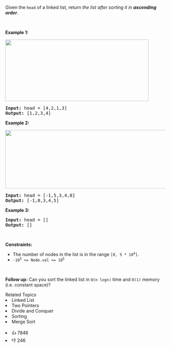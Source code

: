 <p>Given the <code>head</code> of a linked list, return <em>the list after sorting it in <strong>ascending order</strong></em>.</p>

<p>&nbsp;</p> 
<p><strong>Example 1:</strong></p> 
<img alt="" src="https://assets.leetcode.com/uploads/2020/09/14/sort_list_1.jpg" style="width: 450px; height: 194px;" /> 
<pre>
<strong>Input:</strong> head = [4,2,1,3]
<strong>Output:</strong> [1,2,3,4]
</pre>

<p><strong>Example 2:</strong></p> 
<img alt="" src="https://assets.leetcode.com/uploads/2020/09/14/sort_list_2.jpg" style="width: 550px; height: 184px;" /> 
<pre>
<strong>Input:</strong> head = [-1,5,3,4,0]
<strong>Output:</strong> [-1,0,3,4,5]
</pre>

<p><strong>Example 3:</strong></p>

<pre>
<strong>Input:</strong> head = []
<strong>Output:</strong> []
</pre>

<p>&nbsp;</p> 
<p><strong>Constraints:</strong></p>

<ul> 
 <li>The number of nodes in the list is in the range <code>[0, 5 * 10<sup>4</sup>]</code>.</li> 
 <li><code>-10<sup>5</sup> &lt;= Node.val &lt;= 10<sup>5</sup></code></li> 
</ul>

<p>&nbsp;</p> 
<p><strong>Follow up:</strong> Can you sort the linked list in <code>O(n logn)</code> time and <code>O(1)</code> memory (i.e. constant space)?</p>

<div><div>Related Topics</div><div><li>Linked List</li><li>Two Pointers</li><li>Divide and Conquer</li><li>Sorting</li><li>Merge Sort</li></div></div><br><div><li>👍 7846</li><li>👎 246</li></div>